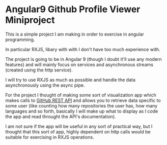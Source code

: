 # Angular9 Github Profile Viewer Miniproject

This is a simple project I am making in order to exercise in angular programming.

In particular RXJS, libary with with I don't have too much experience with.

The project is going to be in Angular 9 (though I doubt it'll use any modern features) and will mainly focus on services and asynchronous streams (created using the http service).

I will try to use RXJS as much as possible and handle the data asynchronously using the async pipe.

For the project I thought of making some sort of visualization app which makes calls to [GitHub REST API](https://docs.github.com/en/rest) and allows you to retrieve data specific to some user (like counting how many repositories the user has, how many languages and so forth, basically I will make up what to display as I code the app and read throught the API's documentation).

I am not sure if the app will be useful in any sort of practical way, but I thought that this sort of app, highly dependent on http calls would be suitable for exercising in RXJS operations.
